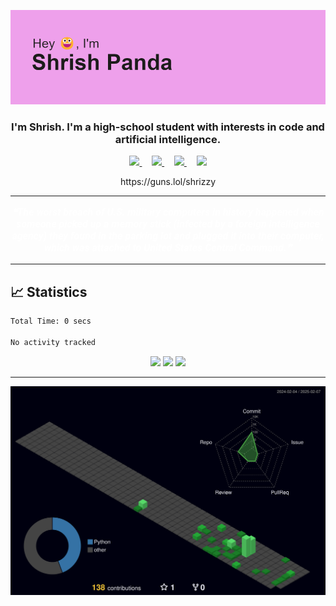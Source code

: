![Intro image](https://github.com/The-Indian-Coder-20/The-Indian-Coder-20/blob/master/header.png?raw=true)

<h3 align="center"> I'm Shrish. I'm a high-school student with interests in code and artificial intelligence. </h1>

<p align="center">
  <a href="https://www.python.org/">
    <img src="https://img.shields.io/badge/python-3670A0?style=for-the-badge&logo=python&logoColor=ffdd54" />
  </a>&nbsp;&nbsp;&nbsp;
  <a href="mailto:shrishpanda2@gmail.com">
    <img src="https://img.shields.io/badge/Gmail-D14836?style=for-the-badge&logo=gmail&logoColor=white" />
  </a>&nbsp;&nbsp;&nbsp;
  <a href="https://www.codewars.com/users/The-Indian-Coder-20">
    <img src="https://img.shields.io/badge/Codewars-B1361E?style=for-the-badge&logo=Codewars&logoColor=white" />
  </a>&nbsp;&nbsp;&nbsp;
  <a href="https://www.microsoft.com/en-us/windows">
    <img src="https://img.shields.io/badge/Windows%2011-%230079d5.svg?style=for-the-badge&logo=Windows%2011&logoColor=white" />
  </a>
</p>

<p align="center">
https://guns.lol/shrizzy
</p>

---

<p align="center" style="font-size: 16px; font-weight: bold; color: #FFFFFF; font-family: 'Roboto', sans-serif;">
  <a href="https://github.com/marketplace/actions/quote-readme" style="text-decoration: none; color: inherit;">
    <!--STARTS_HERE_QUOTE_README-->
<i>❝The worst breach of U.S. military computers in history happened when someone picked up a memory stick (infected by a foreign intelligence agency) they found in the parking lot and plugged it into their computer, which was attached to United States Central Command.❞</i>
<!--ENDS_HERE_QUOTE_README-->
  </a>
</p>

---

## 📈 Statistics
  <!--START_SECTION:waka-->

```txt
Total Time: 0 secs

No activity tracked
```

<!--END_SECTION:waka-->

<p align="center">
  <img src="http://github-profile-summary-cards.vercel.app/api/cards/profile-details?username=The-Indian-Coder-20&theme=synthwave">
  <img src="http://github-profile-summary-cards.vercel.app/api/cards/repos-per-language?username=The-Indian-Coder-20&theme=synthwave">
  <img src="http://github-profile-summary-cards.vercel.app/api/cards/stats?username=The-Indian-Coder-20&theme=synthwave">
</p>

---

![3D stats](./profile-3d-contrib/profile-night-green.svg)

